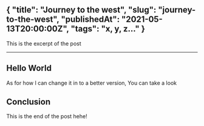 {
    "title": "Journey to the west",
    "slug": "journey-to-the-west",
    "publishedAt": "2021-05-13T20:00:00Z",
    "tags": "x, y, z..."
}
---
This is the excerpt of the post

---
## Hello World
As for how I can change it in to a better version,
You can take a look

## Conclusion
This is the end of the post hehe!

